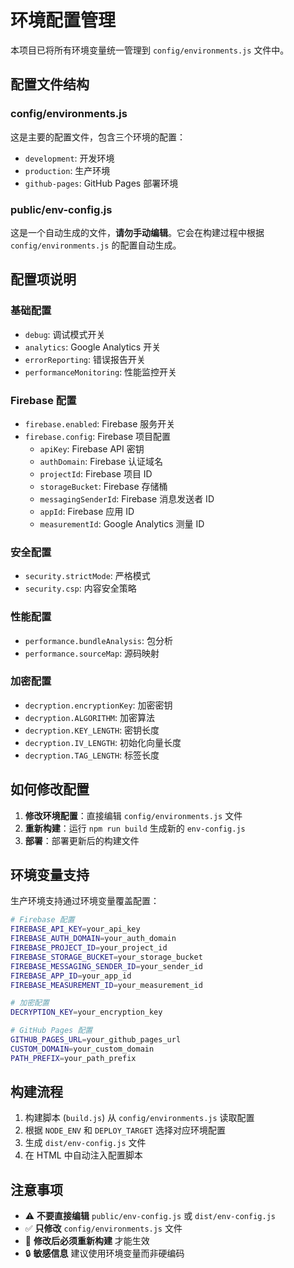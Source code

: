 # 环境配置管理

本项目已将所有环境变量统一管理到 `config/environments.js` 文件中。

## 配置文件结构

### config/environments.js
这是主要的配置文件，包含三个环境的配置：
- `development`: 开发环境
- `production`: 生产环境  
- `github-pages`: GitHub Pages 部署环境

### public/env-config.js
这是一个自动生成的文件，**请勿手动编辑**。它会在构建过程中根据 `config/environments.js` 的配置自动生成。

## 配置项说明

### 基础配置
- `debug`: 调试模式开关
- `analytics`: Google Analytics 开关
- `errorReporting`: 错误报告开关
- `performanceMonitoring`: 性能监控开关

### Firebase 配置
- `firebase.enabled`: Firebase 服务开关
- `firebase.config`: Firebase 项目配置
  - `apiKey`: Firebase API 密钥
  - `authDomain`: Firebase 认证域名
  - `projectId`: Firebase 项目 ID
  - `storageBucket`: Firebase 存储桶
  - `messagingSenderId`: Firebase 消息发送者 ID
  - `appId`: Firebase 应用 ID
  - `measurementId`: Google Analytics 测量 ID

### 安全配置
- `security.strictMode`: 严格模式
- `security.csp`: 内容安全策略

### 性能配置
- `performance.bundleAnalysis`: 包分析
- `performance.sourceMap`: 源码映射

### 加密配置
- `decryption.encryptionKey`: 加密密钥
- `decryption.ALGORITHM`: 加密算法
- `decryption.KEY_LENGTH`: 密钥长度
- `decryption.IV_LENGTH`: 初始化向量长度
- `decryption.TAG_LENGTH`: 标签长度

## 如何修改配置

1. **修改环境配置**：直接编辑 `config/environments.js` 文件
2. **重新构建**：运行 `npm run build` 生成新的 `env-config.js`
3. **部署**：部署更新后的构建文件

## 环境变量支持

生产环境支持通过环境变量覆盖配置：

```bash
# Firebase 配置
FIREBASE_API_KEY=your_api_key
FIREBASE_AUTH_DOMAIN=your_auth_domain
FIREBASE_PROJECT_ID=your_project_id
FIREBASE_STORAGE_BUCKET=your_storage_bucket
FIREBASE_MESSAGING_SENDER_ID=your_sender_id
FIREBASE_APP_ID=your_app_id
FIREBASE_MEASUREMENT_ID=your_measurement_id

# 加密配置
DECRYPTION_KEY=your_encryption_key

# GitHub Pages 配置
GITHUB_PAGES_URL=your_github_pages_url
CUSTOM_DOMAIN=your_custom_domain
PATH_PREFIX=your_path_prefix
```

## 构建流程

1. 构建脚本 (`build.js`) 从 `config/environments.js` 读取配置
2. 根据 `NODE_ENV` 和 `DEPLOY_TARGET` 选择对应环境配置
3. 生成 `dist/env-config.js` 文件
4. 在 HTML 中自动注入配置脚本

## 注意事项

- ⚠️ **不要直接编辑** `public/env-config.js` 或 `dist/env-config.js`
- ✅ **只修改** `config/environments.js` 文件
- 🔄 **修改后必须重新构建** 才能生效
- 🔒 **敏感信息** 建议使用环境变量而非硬编码